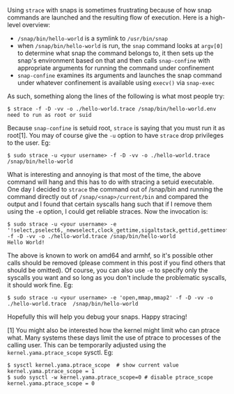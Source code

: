 Using `strace` with snaps is sometimes frustrating because of how snap commands are launched and the resulting flow of execution. Here is a high-level overview:

 * `/snap/bin/hello-world` is a symlink to `/usr/bin/snap`
 * when `/snap/bin/hello-world` is run, the `snap` command looks at `argv[0]` to determine what snap the command belongs to, it then sets up the snap's environment based on that and then calls `snap-confine` with appropriate arguments for running the command under confinement
 * `snap-confine` examines its arguments and launches the snap command under whatever confinement is available using `execv()` via `snap-exec`

As such, something along the lines of the following is what most people try:

```
$ strace -f -D -vv -o ./hello-world.trace /snap/bin/hello-world.env
need to run as root or suid
```

Because `snap-confine` is setuid root, `strace` is saying that you must run it as root[1]. You may of course give the `-u` option to have `strace` drop privileges to the user. Eg:

```
$ sudo strace -u <your username> -f -D -vv -o ./hello-world.trace /snap/bin/hello-world
```

What is interesting and annoying is that most of the time, the above command will hang and this has to do with stracing a setuid executable. One day I decided to `strace` the command out of /snap/bin and running the command directly out of `/snap/<snap>/current/bin` and compared the output and I found that certain syscalls hang such that if I remove them using the `-e` option, I could get reliable straces. Now the invocation is:

```
$ sudo strace -u <your username> -e '!select,pselect6,_newselect,clock_gettime,sigaltstack,gettid,gettimeofday,nanosleep' -f -D -vv -o ./hello-world.trace /snap/bin/hello-world
Hello World!
```

The above is known to work on amd64 and armhf, so it's possible other calls should be removed (please comment in this post if you find others that should be omitted). Of course, you can also use `-e` to specify only the syscalls you want and so long as you don't include the problematic syscalls, it should work fine. Eg:

```
$ sudo strace -u <your username> -e 'open,mmap,mmap2' -f -D -vv -o ./hello-world.trace  /snap/bin/hello-world
```

Hopefully this will help you debug your snaps. Happy stracing!

[1] You might also be interested how the kernel might limit who can ptrace what. Many systems these days limit the use of ptrace to processes of the calling user. This can be temporarily adjusted using the `kernel.yama.ptrace_scope` sysctl. Eg:

```
$ sysctl kernel.yama.ptrace_scope  # show current value
kernel.yama.ptrace_scope = 1
$ sudo sysctl -w kernel.yama.ptrace_scope=0 # disable ptrace_scope
kernel.yama.ptrace_scope = 0
```